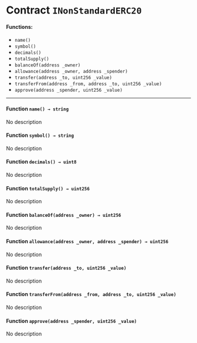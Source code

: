 # Contract `INonStandardERC20`



#### Functions:
- `name()`
- `symbol()`
- `decimals()`
- `totalSupply()`
- `balanceOf(address _owner)`
- `allowance(address _owner, address _spender)`
- `transfer(address _to, uint256 _value)`
- `transferFrom(address _from, address _to, uint256 _value)`
- `approve(address _spender, uint256 _value)`


---

#### Function `name() → string`
No description
#### Function `symbol() → string`
No description
#### Function `decimals() → uint8`
No description
#### Function `totalSupply() → uint256`
No description
#### Function `balanceOf(address _owner) → uint256`
No description
#### Function `allowance(address _owner, address _spender) → uint256`
No description
#### Function `transfer(address _to, uint256 _value)`
No description
#### Function `transferFrom(address _from, address _to, uint256 _value)`
No description
#### Function `approve(address _spender, uint256 _value)`
No description



